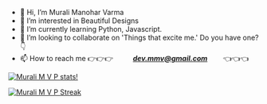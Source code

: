 - 👋 Hi, I’m Murali Manohar Varma
- 👀 I’m interested in Beautiful Designs
- 🌱 I’m currently learning Python, Javascript.
- 💞️ I’m looking to collaborate on 'Things that excite me.' Do you have one? 👇
- 📫 How to reach me 👉👉👉&nbsp; &nbsp; &nbsp; &nbsp; &nbsp; <b><i>dev.mmv@gmail.com</i></b> &nbsp; &nbsp; &nbsp;  &nbsp;👈👈👈

[![Murali M V P stats!](https://github-readme-stats.vercel.app/api?username=mmv-dev&show_icons=True&theme=radical)](https://github.com/mmv-dev) 


[![Murali M V P Streak](https://github-readme-streak-stats.herokuapp.com?user=mmv-dev&theme=nightowl)](https://git.io/streak-stats)

<!---
mmv-dev/mmv-dev is a ✨ special ✨ repository because its `README.md` (this file) appears on your GitHub profile.
You can click the Preview link to take a look at your changes.
--->
